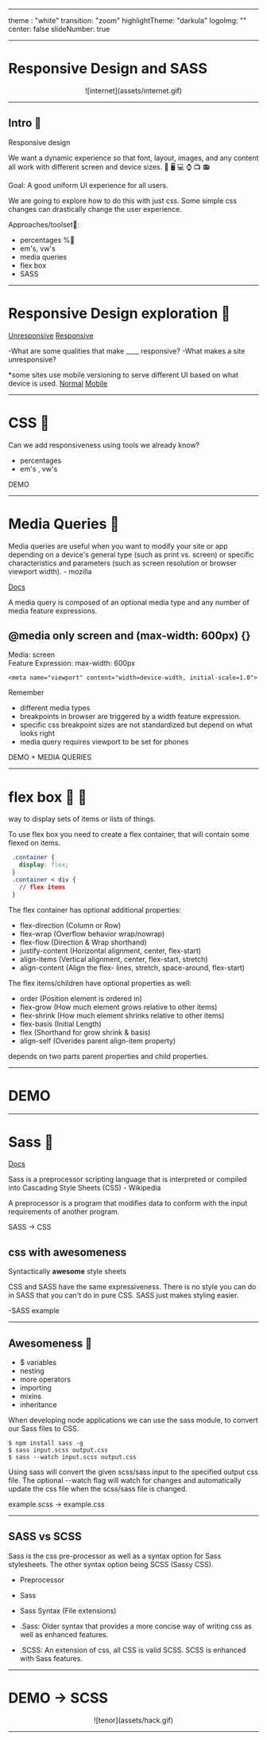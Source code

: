  ---
theme : "white"
transition: "zoom"
highlightTheme: "darkula"
logoImg: ""
center: false
slideNumber: true

---

# Responsive Design and SASS
<center> ![internet](assets/internet.gif)</center>
<style type="text/css">
  .reveal p {
    text-align: left;
  }
  .reveal ul {
    display: block;
  }
  .reveal ol {
    display: block;
  }
</style>

---


## Intro 📢 

Responsive design 

We want a dynamic experience so that font, layout, images, and any content all work with different screen and device sizes. 📱 🖥 💻 ⌚ 📺 📻

Goal: A good uniform UI experience for all users. 

We are going to explore how to do this with just css.
Some simple css changes can drastically change the user experience. 

Approaches/toolset🔧:

- percentages %🎰
- em's, vw's
- media queries
- flex box
- SASS

---

# Responsive Design exploration 🎢

[Unresponsive](https://en.wikipedia.org/wiki/Main_Page)
[Responsive](https://github.com)

-What are some qualities that make ____ responsive?
-What makes a site unresponsive?

*some sites use mobile versioning to serve different UI based on what device is used. 
[Normal](youtube.com)
[Mobile](m.youtube.com)

---

# CSS 📃

Can we add responsiveness using tools we already know?

- percentages
- em's , vw's

DEMO

---

# Media Queries 🍞

Media queries are useful when you want to modify your site or app depending on a device's general type (such as print vs. screen) or specific characteristics and parameters (such as screen resolution or browser viewport width). - mozilla

[Docs](https://developer.mozilla.org/en-US/docs/Web/CSS/Media_Queries/Using_media_queries)

A media query is composed of an optional media type and any number of media feature expressions.

## @media only screen and (max-width: 600px) {}

Media: screen  
Feature Expression: max-width: 600px
```
<meta name="viewport" content="width=device-width, initial-scale=1.0">
```
Remember
 - different media types 
 - breakpoints in browser are triggered by a width feature expression. 
 - specific css breakpoint sizes are not standardized but depend on what looks right
 - media query requires viewport to be set for phones

DEMO + MEDIA QUERIES

---

# flex box 💪 🍱

 way to display sets of items or lists of things.

 To use flex box you need to create a flex container, that will contain some flexed on items.
``` css
 .container {
   display: flex;
 }
 .container < div {
   // flex items
 }
 ```

 The flex container has optional additional properties:
  - flex-direction (Column or Row)
  - flex-wrap (Overflow behavior wrap/nowrap)
  - flex-flow (Direction & Wrap shorthand)
  - justify-content (Horizontal alignment, center, flex-start)
  - align-items (Vertical alignment, center, flex-start, stretch)
  - align-content (Align the flex- lines, stretch, space-around, flex-start)

The flex items/children have optional properties as well:
  - order (Position element is ordered in)
  - flex-grow (How much element grows relative to other items)
  - flex-shrink (How much element shrinks relative to other items)
  - flex-basis (Initial Length)
  - flex (Shorthand for grow shrink & basis)
  - align-self (Overides parent align-item property)

 depends on two parts parent properties and child properties.
 
 ---

# DEMO

---

# Sass 💁

[Docs](https://sass-lang.com/guide)

Sass is a preprocessor scripting language that is interpreted or compiled into Cascading Style Sheets (CSS) - Wikipedia

A preprocessor is a program that modifies data to conform with the input requirements of another program.

SASS -> CSS

## css with awesomeness

Syntactically __awesome__ style sheets

CSS and SASS have the same expressiveness. There is no style you can do in SASS that you can't do in pure CSS. SASS just makes styling easier. 


-SASS example

---

## Awesomeness 🤙

  - $ variables
  - nesting
  - more operators
  - importing
  - mixins
  - inheritance
 
When developing node applications we can use the sass module, to convert our Sass files to CSS.

```
$ npm install sass -g
$ sass input.scss output.css
$ sass --watch input.scss output.css
```
Using sass will convert the given scss/sass input to the specified output css file. The optional --watch flag will watch for changes and automatically update the css file when the scss/sass file is changed.

example.scss -> example.css

---

## SASS vs SCSS

Sass is the css pre-processor as well as a syntax option for Sass stylesheets. The other syntax option being SCSS (Sassy CSS).

- Preprocessor
 - Sass

- Sass Syntax (File extensions)
 - .Sass: Older syntax that provides a more concise way of writing css as well as enhanced features.
 - .SCSS: An extension of css, all CSS is valid SCSS. SCSS is enhanced with Sass features.

---
# DEMO -> SCSS

<center>![tenor](assets/hack.gif)</center>

---

